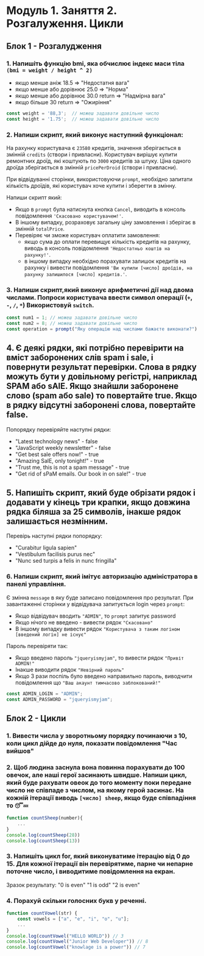 # Модуль 1. Заняття 2. Розгалуження. Цикли

## Блок 1 - Розгалудження

### 1. Напишіть функцію bmi, яка обчислює індекс маси тіла `(bmi = weight / height ^ 2)`

- якщо менше аніж 18.5 => "Недостатня вага"
- якщо менше або дорівнює 25.0 => "Норма"
- якщо менше або дорівнює 30.0 return => "Надмірна вага"
- якщо більше 30 return => "Ожиріння"

```js
const weight = '88,3';  // можеш задавати довільне число
const height = '1.75';  // можеш задавати довільне число
```

### 2. Напиши скрипт, який виконує наступний функціонал:

На рахунку користувача є `23580` кредитів, значення зберігається в змінній `credits` (створи і привласни). Користувач вирішує купити ремонтних дроїд, які коштують по `3000` кредитів за штуку. Ціна одного дроїда зберігається в змінній `pricePerDroid` (створи і привласни).

При відвідуванні сторінки, використовуючи `prompt`, необхідно запитати кількість
дроїдів, які користувач хоче купити і зберегти в змінну.

Напиши скрипт який:

- Якщо в `prompt` була натиснута кнопка `Cancel`, виводить в консоль
  повідомлення `'Скасовано користувачем!'`.
- В іншому випадку, розраховує загальну ціну замовлення і зберігає в змінній
  `totalPrice`.
- Перевіряє чи зможе користувач оплатити замовлення:
  - якщо сума до оплати перевищує кількість кредитів на рахунку, виводь в
    консоль повідомлення `'Недостатньо коштів на рахунку!'`.
  - в іншому випадку необхідно порахувати залишок кредитів на рахунку і вивести
    повідомлення
    `'Ви купили [число] дроїдів, на рахунку залишилося [число] кредитів.'`.

### 3. Напиши скрипт,який виконує арифметичні дії над двома числами. Попроси користувача ввести символ операції (`+`, `-`, `/`, `*`) Використовуй `switch`.
```js
const num1 = 1; // можеш задавати довільне число
const num2 = 8; // можеш задавати довільне число
const operation = prompt("Яку операцію над числами бажаєте виконати?")
```

## 4. Є деякі рядки, які потрібно перевірити на вміст заборонених слів spam і sale, і повернути результат перевірки. Слова в рядку можуть бути у довільному регістрі, наприклад SPAM або sAlE. Якщо знайшли заборонене слово (spam або sale) то повертайте true. Якщо в рядку відсутні заборонені слова, повертайте false.
Попорядку перевіряйте наступні рядки:
- "Latest technology news" - false
- "JavaScript weekly newsletter" - false
- "Get best sale offers now!" - true
- "Amazing SalE, only tonight!" - true
- "Trust me, this is not a spam message" - true
- "Get rid of sPaM emails. Our book in on sale!" - true

## 5. Напишіть скрипт, який буде обрізати рядок і додавати у кінець три крапки, якщо довжина рядка біляша за 25 символів, інакше рядок залишається незмінним.
Перевірь наступні рядки попорядку:
- "Curabitur ligula sapien"
- "Vestibulum facilisis purus nec"
- "Nunc sed turpis a felis in nunc fringilla"

### 6. Напиши скрипт, який імітує авторизацію адміністратора в панелі управління.

Є змінна `message` в яку буде записано повідомлення про результат. При
завантаженні сторінки у відвідувача запитується login через `prompt`:

- Якщо відвідувач вводить `"ADMIN"`, то `prompt` запитує password
- Якщо нічого не введено - вивести рядок `"Скасовано"`
- В іншому випадку вивести рядок `"Користувача з таким логіном [введений логін] не існує"`

Пароль перевіряти так:

- Якщо введено пароль `"jqueryismyjam"`, то вивести рядок `"Привіт ADMIN!"`
- Інакше виводити рядок `"Невірний пароль"`
- Якщо 3 рази поспіль було введено направильно пароль, виводчити повідомлення що `"Ваш акаунт тимчасово заблокований!"`

```js
const ADMIN_LOGIN = "ADMIN";
const ADMIN_PASSWORD = "jqueryismyjam";
```

## Блок 2 - Цикли

### 1. Вивести числа у зворотньому порядку починаючи з 10, коли цикл дійде до нуля, показати повідомлення "Час вийшов"

### 2. Щоб людина заснула вона повинна порахувати до 100 овечок, але наші герої засинають швидше. Напиши цикл, який буде рахувати овеок до того моменту поки передане число не співпаде з числом, на якому герой засинає. На кожній ітерації виводь `[число] sheep`, якщо буде співпадіння то `😴💤`

```js
function countSheep(number){
    ...
}
console.log(countSheep(28))
console.log(countSheep(13))
```

### 3. Напишіть цикл for, який виконуватиме ітерацію від 0 до 15. Для кожної ітерації він перевірятиме, парне чи непарне поточне число, і виводитиме повідомлення на екран.

Зразок результату:
"0 is even"
"1 is odd"
"2 is even"

### 4. Порахуй скільки голосних букв у реченні.

```js
function countVowel(str) {
    const vowels = ["a", "e", "i", "o", "u"];
    ...
}
console.log(countVowel("HELLO WORLD")) // 3
console.log(countVowel("Junior Web Developer")) // 8
console.log(countVowel("knowlage is a power")) // 7
```
